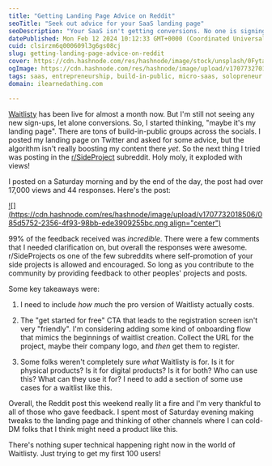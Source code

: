 ```yaml
---
title: "Getting Landing Page Advice on Reddit"
seoTitle: "Seek out advice for your SaaS landing page"
seoDescription: "Your SaaS isn't getting conversions. No one is signing up. You need to go out and ask others for help. There are tons of people out there willing to help."
datePublished: Mon Feb 12 2024 10:12:33 GMT+0000 (Coordinated Universal Time)
cuid: clsirzm6q000609l3g6gs08cj
slug: getting-landing-page-advice-on-reddit
cover: https://cdn.hashnode.com/res/hashnode/image/stock/unsplash/0FytazjHhxs/upload/968fd4e5320c645bcb8d7f4f51cc5e00.jpeg
ogImage: https://cdn.hashnode.com/res/hashnode/image/upload/v1707732701884/ef6751ed-6293-4e7b-9238-562791ddd93d.jpeg
tags: saas, entrepreneurship, build-in-public, micro-saas, solopreneur
domain: ilearnedathing.com

---
```


[Waitlisty](https://waitlisty.io) has been live for almost a month now. But I'm still not seeing any new sign-ups, let alone conversions. So, I started thinking, "maybe it's my landing page". There are tons of build-in-public groups across the socials. I posted my landing page on Twitter and asked for some advice, but the algorithm isn't really boosting my content there *yet*. So the next thing I tried was posting in the [r/SideProject](https://www.reddit.com/r/SideProject/) subreddit. Holy moly, it exploded with views!

I posted on a Saturday morning and by the end of the day, the post had over 17,000 views and 44 responses. Here's the post:

[![](https://cdn.hashnode.com/res/hashnode/image/upload/v1707732018506/085d5752-2356-4f93-98bb-ede3909255bc.png align="center")](https://www.reddit.com/r/SideProject/comments/1anef3h/waitlisty_has_been_live_for_almost_a_month_yet_no/)

99% of the feedback received was *incredible*. There were a few comments that I needed clarification on, but overall the responses were awesome. r/SideProjects os one of the few subreddits where self-promotion of your side projects is allowed and encouraged. So long as you contribute to the community by providing feedback to other peoples' projects and posts.

Some key takeaways were:

1. I need to include *how much* the pro version of Waitlisty actually costs.
    
2. The "get started for free" CTA that leads to the registration screen isn't very "friendly". I'm considering adding some kind of onboarding flow that mimics the beginnings of waitlist creation. Collect the URL for the project, maybe their company logo, and *then* get them to register.
    
3. Some folks weren't completely sure *what* Waitlisty is for. Is it for physical products? Is it for digital products? Is it for both? Who can use this? What can they use it for? I need to add a section of some use cases for a waitlist like this.
    

Overall, the Reddit post this weekend really lit a fire and I'm very thankful to all of those who gave feedback. I spent most of Saturday evening making tweaks to the landing page and thinking of other channels where I can cold-DM folks that I think might need a product like this.

There's nothing super technical happening right now in the world of Waitlisty. Just trying to get my first 100 users!
